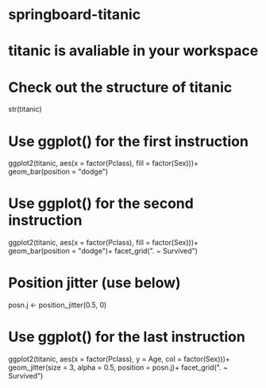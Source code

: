 # springboard-titanic
# titanic is avaliable in your workspace

# Check out the structure of titanic
str(titanic)

# Use ggplot() for the first instruction
ggplot2(titanic, aes(x = factor(Pclass), fill = factor(Sex)))+
  geom_bar(position = "dodge")

# Use ggplot() for the second instruction
ggplot2(titanic, aes(x = factor(Pclass), fill = factor(Sex)))+
  geom_bar(position = "dodge")+
  facet_grid(". ~ Survived")

# Position jitter (use below)
posn.j <- position_jitter(0.5, 0)

# Use ggplot() for the last instruction
ggplot2(titanic, aes(x = factor(Pclass), y = Age, col = factor(Sex)))+
  geom_jitter(size = 3, alpha = 0.5, position = posn.j)+
  facet_grid(". ~ Survived")
